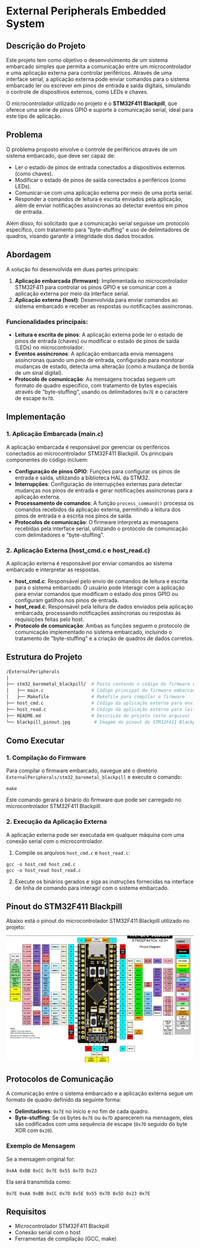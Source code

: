 # External Peripherals Embedded System

## Descrição do Projeto

Este projeto tem como objetivo o desenvolvimento de um sistema embarcado simples que permita a comunicação entre um microcontrolador e uma aplicação externa para controlar periféricos. Através de uma interface serial, a aplicação externa pode enviar comandos para o sistema embarcado ler ou escrever em pinos de entrada e saída digitais, simulando o controle de dispositivos externos, como LEDs e chaves.

O microcontrolador utilizado no projeto é o **STM32F411 Blackpill**, que oferece uma série de pinos GPIO e suporte à comunicação serial, ideal para este tipo de aplicação.

## Problema

O problema proposto envolve o controle de periféricos através de um sistema embarcado, que deve ser capaz de:
- Ler o estado de pinos de entrada conectados a dispositivos externos (como chaves).
- Modificar o estado de pinos de saída conectados a periféricos (como LEDs).
- Comunicar-se com uma aplicação externa por meio de uma porta serial.
- Responder a comandos de leitura e escrita enviados pela aplicação, além de enviar notificações assíncronas ao detectar eventos em pinos de entrada.

Além disso, foi solicitado que a comunicação serial seguisse um protocolo específico, com tratamento para "byte-stuffing" e uso de delimitadores de quadros, visando garantir a integridade dos dados trocados.

## Abordagem

A solução foi desenvolvida em duas partes principais:
1. **Aplicação embarcada (firmware)**: Implementada no microcontrolador STM32F411 para controlar os pinos GPIO e se comunicar com a aplicação externa por meio da interface serial.
2. **Aplicação externa (host)**: Desenvolvida para enviar comandos ao sistema embarcado e receber as respostas ou notificações assíncronas.

### Funcionalidades principais:

- **Leitura e escrita de pinos**: A aplicação externa pode ler o estado de pinos de entrada (chaves) ou modificar o estado de pinos de saída (LEDs) no microcontrolador.
- **Eventos assíncronos**: A aplicação embarcada envia mensagens assíncronas quando um pino de entrada, configurado para monitorar mudanças de estado, detecta uma alteração (como a mudança de borda de um sinal digital).
- **Protocolo de comunicação**: As mensagens trocadas seguem um formato de quadro específico, com tratamento de bytes especiais através de "byte-stuffing", usando os delimitadores `0x7E` e o caractere de escape `0x7D`.

## Implementação

### 1. Aplicação Embarcada (main.c)
A aplicação embarcada é responsável por gerenciar os periféricos conectados ao microcontrolador STM32F411 Blackpill. Os principais componentes do código incluem:

- **Configuração de pinos GPIO**: Funções para configurar os pinos de entrada e saída, utilizando a biblioteca HAL da STM32.
- **Interrupções**: Configuração de interrupções externas para detectar mudanças nos pinos de entrada e gerar notificações assíncronas para a aplicação externa.
- **Processamento de comandos**: A função `process_command()` processa os comandos recebidos da aplicação externa, permitindo a leitura dos pinos de entrada e a escrita nos pinos de saída.
- **Protocolos de comunicação**: O firmware interpreta as mensagens recebidas pela interface serial, utilizando o protocolo de comunicação com delimitadores e "byte-stuffing".

### 2. Aplicação Externa (host_cmd.c e host_read.c)
A aplicação externa é responsável por enviar comandos ao sistema embarcado e interpretar as respostas.

- **host_cmd.c**: Responsável pelo envio de comandos de leitura e escrita para o sistema embarcado. O usuário pode interagir com a aplicação para enviar comandos que modificam o estado dos pinos GPIO ou configuram gatilhos nos pinos de entrada.
- **host_read.c**: Responsável pela leitura de dados enviados pela aplicação embarcada, processando notificações assíncronas ou respostas às requisições feitas pelo host.
- **Protocolo de comunicação**: Ambas as funções seguem o protocolo de comunicação implementado no sistema embarcado, incluindo o tratamento de "byte-stuffing" e a criação de quadros de dados corretos.

## Estrutura do Projeto

```bash
/ExternalPeripherals
│
├── stm32_baremetal_blackpill/  # Pasta contendo o código do firmware e Makefile para o STM32F411 Blackpill
│   ├── main.c                  # Código principal do firmware embarcado
│   ├── Makefile                # Makefile para compilar o firmware
├── host_cmd.c                  # Código da aplicação externa para envio de comandos
├── host_read.c                 # Código da aplicação externa para leitura de dados
├── README.md                   # Descrição do projeto (este arquivo)
└── blackpill_pinout.jpg         # Imagem do pinout do STM32F411 Blackpill
```

## Como Executar

### 1. Compilação do Firmware
Para compilar o firmware embarcado, navegue até o diretório `ExternalPeripherals/stm32_baremetal_blackpill` e execute o comando:
```
make
```
Este comando gerará o binário do firmware que pode ser carregado no microcontrolador STM32F411 Blackpill.

### 2. Execução da Aplicação Externa
A aplicação externa pode ser executada em qualquer máquina com uma conexão serial com o microcontrolador.

1. Compile os arquivos `host_cmd.c` e `host_read.c`:
```
gcc -o host_cmd host_cmd.c
gcc -o host_read host_read.c
```

2. Execute os binários gerados e siga as instruções fornecidas na interface de linha de comando para interagir com o sistema embarcado.

## Pinout do STM32F411 Blackpill

Abaixo está o pinout do microcontrolador STM32F411 Blackpill utilizado no projeto:

![Pinout STM32F411 Blackpill](blackpill_pinout.jpg)

## Protocolos de Comunicação

A comunicação entre o sistema embarcado e a aplicação externa segue um formato de quadro definido da seguinte forma:

- **Delimitadores**: `0x7E` no início e no fim de cada quadro.
- **Byte-stuffing**: Se os bytes `0x7E` ou `0x7D` aparecerem na mensagem, eles são codificados com uma sequência de escape (`0x7D` seguido do byte XOR com `0x20`).

### Exemplo de Mensagem

Se a mensagem original for:

```
0xAA 0xBB 0xCC 0x7E 0x55 0x7D 0x23
```

Ela será transmitida como:

```
0x7E 0xAA 0xBB 0xCC 0x7D 0x5E 0x55 0x7D 0x5D 0x23 0x7E
```

## Requisitos

- Microcontrolador STM32F411 Blackpill
- Conexão serial com o host
- Ferramentas de compilação (GCC, make)
